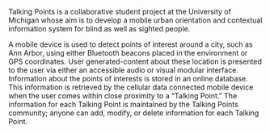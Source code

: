 Talking Points is a collaborative student project at the University of Michigan whose aim is to develop a mobile urban orientation and contextual information system for blind as well as sighted people.

A mobile device is used to detect points of interest around a city, such as Ann Arbor, using either Bluetooth beacons placed in the environment or GPS coordinates. User generated-content about these location is presented to the user via either an accessible audio or visual modular interface. Information about the points of interests is stored in an online database. This information is retrieved by the cellular data connected mobile device when the user comes within close proximity to a “Talking Point.” The information for each Talking Point is maintained by the Talking Points community; anyone can add, modify, or delete information for each Talking Point.